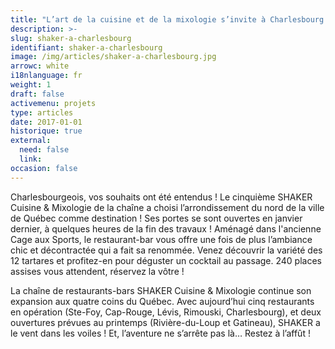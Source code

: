 ```yaml
---
title: "L’art de la cuisine et de la mixologie s’invite à Charlesbourg !"
description: >-
slug: shaker-a-charlesbourg
identifiant: shaker-a-charlesbourg 
image: /img/articles/shaker-a-charlesbourg.jpg
arrowc: white
i18nlanguage: fr
weight: 1
draft: false
activemenu: projets
type: articles
date: 2017-01-01
historique: true
external:
  need: false
  link:
occasion: false
---
```


Charlesbourgeois, vos souhaits ont été entendus ! Le cinquième SHAKER Cuisine & Mixologie de la chaîne a choisi l’arrondissement du nord de la ville de Québec comme destination ! Ses portes se sont ouvertes en janvier dernier, à quelques heures de la fin des travaux ! Aménagé dans l'ancienne Cage aux Sports, le restaurant-bar vous offre une fois de plus l’ambiance chic et décontractée qui a fait sa renommée. Venez découvrir la variété des 12 tartares et profitez-en pour déguster un cocktail au passage. 240 places assises vous attendent, réservez la vôtre ! 

La chaîne de restaurants-bars SHAKER Cuisine & Mixologie continue son expansion aux quatre coins du Québec. Avec aujourd’hui cinq restaurants en opération (Ste-Foy, Cap-Rouge, Lévis, Rimouski, Charlesbourg), et deux ouvertures prévues au printemps (Rivière-du-Loup et Gatineau), SHAKER a le vent dans les voiles ! Et, l’aventure ne s’arrête pas là… Restez à l’affût !
